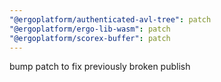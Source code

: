 ```yaml
---
"@ergoplatform/authenticated-avl-tree": patch
"@ergoplatform/ergo-lib-wasm": patch
"@ergoplatform/scorex-buffer": patch
---
```


bump patch to fix previously broken publish
